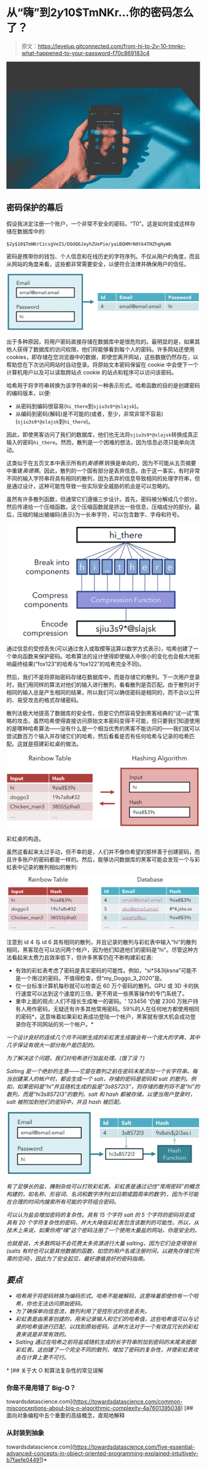 # 从“嗨”到$2y$10$TmNKr…你的密码怎么了？

> 原文：<https://levelup.gitconnected.com/from-hi-to-2y-10-tmnkr-what-happened-to-your-password-f70c869183c4>

![](img/cf1c7baab6b9f800c57861d32375e497.png)

## 密码保护的幕后

假设我决定注册一个账户，一个非常不安全的密码，“T0”。这是如何变成这样存储在数据库中的:

`$2y$10$TmNKrCzcsgVeIS/DOdQ6JeyhZUePie/yaiBQHMrN0tk4THZhgHyW6`

密码是携带你的钱包、个人信息和在线历史的字符序列。不仅从用户的角度，而且从网站的角度来看，这些都非常需要安全，以便符合法律并确保用户的信任。

![](img/2e8cd180ee484b90944b11458647863c.png)

出于多种原因，将用户密码直接存储在数据库中是很危险的。最明显的是，如果其他人获得了数据库的访问权限，他们将能够看到每个人的密码。许多网站还使用 cookies，即存储在您浏览器中的数据，即使您离开网站，这些数据仍然存在，以帮助您在下次访问网站时自动登录。将原始文本密码保留在 cookie 中会使下一个计算机用户以及可以读取跨站点 cookie 的站点和程序可以访问该密码。

哈希用于将字符串转换为该字符串的另一种表示形式。哈希函数的目的是创建密码的编码版本，以便:

*   从密码到编码很容易(`hi_there`到`sjiu3s9*@slajsk`)。
*   从编码到密码(解码)是不可能的(或者，至少，非常非常不容易)(`sjiu3s9*@slajsk`到`hi_there`)。

因此，即使黑客访问了我们的数据库，他们也无法将`sjiu3s9*@slajsk`转换成真正输入的密码`hi_there`。然而，散列是一个困难的想法，因为信息必须只能单向流动。

这类似于在五页文本中表示所有的*奥德赛*:转换是单向的，因为不可能从五页摘要中重建*奥德赛*。因此，散列的一个固有部分是丢弃信息。由于这一事实，有时非常不同的输入字符串将具有相同的散列，因为丢弃的信息导致相同的处理字符串，但是通过设计，这种可能性导致一些实际安全威胁的机会是可以忽略的。

虽然有许多散列函数，但通常它们遵循三步设计。首先，密码被分解成几个部分，然后传递给一个压缩函数。这个压缩函数就是挤出一些信息，压缩成分的部分。最后，压缩的输出被编码(表示)为一长串字符，可以包含数字、字母和符号。

![](img/ed1dd2109ba6fd03399ccf7916cf5115.png)

通过信息的受控丢失(可以通过舍入或取模等运算以数学方式表示)，哈希创建了一个单向函数来保护密码。哈希算法的设计使得即使输入中很小的变化也会极大地影响最终结果(“fox123”的哈希与“fox122”的哈希完全不同)。

然后，我们不是将原始密码存储在数据库中，而是存储它的散列。下一次用户登录时，我们用同样的算法对他们的输入进行散列，看看散列是否匹配。由于散列对于相同的输入总是产生相同的结果，所以我们可以确信密码是相同的，而不会以公开的、易受攻击的格式存储密码。

散列法极大地提高了数据库的安全性，但是它仍然容易受到黑客经典的“试一试”策略的攻击。虽然哈希使得直接访问原始文本密码变得不可能，但只要我们知道使用的是哪种哈希算法——没有什么是一个相当优秀的黑客不能访问的——我们就可以尝试数百万个输入并存储它们的哈希，然后看看是否有任何哈希与记录的哈希匹配。这就是搭建彩虹桌的做法。

![](img/28124ff6171931d5b727f5412a67ddda.png)

彩虹桌的构造。

虽然这看起来太过手动，但不幸的是，人们并不像你希望的那样善于创建密码，而且许多账户的密码都是一样的。然后，能够访问数据库的黑客可能会发现一个与彩虹表中记录的散列相似的散列:

![](img/9d3feb8ad22f13e7e4db747ab6c53aad.png)

注意到 id 4 与 id 6 具有相同的散列，并且记录的散列与彩虹表中输入“hi”的散列相同，黑客现在可以访问两个帐户，因为他们知道他们的密码是“hi”。尽管这种方法看起来太费力且效率低下，但许多黑客仍在不断构建彩虹表:

*   有效的彩虹表考虑了密码是真实密码的可能性。例如，“si*S&3ljksna”可能不是一个用过的密码，不值得检查，但“my_Doggo_3_2020”是。
*   仅一台标准计算机每秒就可以检查近 60 万个密码的散列。GPU 或 3D 卡的执行速度可以达到这个速度的三倍，更不用说一些黑客操作的专门系统了。
*   重申上面的观点:人们不擅长生成唯一的密码。' 123456 '仍被 2300 万账户持有人用作密码，无疑还有许多其他常用密码。59%的人在任何地方都使用相同的密码*，这意味着如果彩虹表成功登陆一个帐户，黑客就有很大机会成功登录你在不同网站的另一个帐户。*

*一个设计良好的连续几个月不间断生成的彩虹表生成器会有一个庞大的字典，其中几乎保证有很大一部分账户是匹配的。*

*为了解决这个问题，我们对哈希进行加盐处理。(饿了没？)*

*Salting 是一个绝妙的主意——它是在散列之前在密码末尾添加一个长字符串。每当创建某人的帐户时，都会生成一个 salt，存储的密码是密码和 salt 的散列。例如，如果密码是“hi”并且随机生成的盐是“3s8S72l3”，则存储的散列将不是“hi”的散列，而是“hi3s8S72l3”的散列。salt 和 hash 都被存储，以便当用户登录时，salt 被附加到他们的密码中，并且 hash 被匹配。*

*![](img/6614e5fcff32d192690b96139e6ea1a4.png)*

*有了足够长的盐，腌制杂烩可以打败彩虹表。彩虹表是通过记住“常用密码”的概念构建的，如名称、形容词、名词和数字序列(如日期或圆周率的数字)，因为不可能在合理的时间内搜索所有可能的字符组合密码。*

*可以认为盐会增加密码的复杂性。具有 15 个字符 salt 的 5 个字符的密码将变成具有 20 个字符复杂性的密码，并大大降低彩虹表包含该散列的可能性。所以，从技术上来说，如果你用“嗨”这个密码注册了一个使用大量盐的网站，你是安全的。*

*也就是说，大多数网站不会花费太多资源进行大量 salting，因为它们会变得很长(salts 有时也可以是其他数据的函数，如您的用户名或注册时间，以避免存储它所需的空间)，因此为了安全起见，最好遵循良好的密码指南。*

## *要点*

*   *哈希用于将密码转换为编码形式。哈希不能被解码，这意味着即使你有一个哈希，你也无法访问原始密码。*
*   *为了确保单向信息流，散列利用了受控形式的信息丢失。*
*   *彩虹表是由黑客创建的，用来记录输入和它们的哈希值，这些哈希值可以与记录的哈希值进行匹配，以找到原始密码。这种方法对于一个有效且冗长的彩虹表来说是非常有效的。*
*   *Salting 通过在哈希之前将盐或随机生成的长字符串附加到密码的末尾来抵御彩虹表。这创建了一个完全不同的散列，增加了密码的复杂性，并使彩虹表攻击在计算上更不可行。*

*[](https://towardsdatascience.com/common-misconceptions-about-big-o-algorithmic-complexity-4a7601395038) [## 关于大 O 和算法复杂性的常见误解

### 你是不是用错了 Big-O？

towardsdatascience.com](https://towardsdatascience.com/common-misconceptions-about-big-o-algorithmic-complexity-4a7601395038) [](https://towardsdatascience.com/five-essential-advanced-concepts-in-object-oriented-programming-explained-intuitively-b7faefe04491) [## 面向对象编程中五个重要的高级概念，直观地解释

### 从封装到抽象

towardsdatascience.com](https://towardsdatascience.com/five-essential-advanced-concepts-in-object-oriented-programming-explained-intuitively-b7faefe04491)*